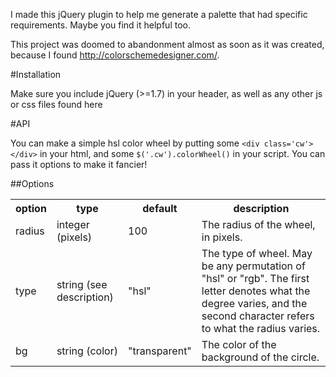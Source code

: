 I made this jQuery plugin to help me generate a palette that had specific requirements. Maybe you find it helpful too.

This project was doomed to abandonment almost as soon as it was created, because I found http://colorschemedesigner.com/.

#Installation

Make sure you include jQuery (>=1.7) in your header, as well as any other js or css files found here

#API

You can make a simple hsl color wheel by putting some `<div class='cw'></div>` in your html, and some `$('.cw').colorWheel()` in your script. You can pass it options to make it fancier!

##Options

<table>
  <tr>
    <th>option</th>
    <th>type</th>
    <th>default</th>
    <th>description</th>
  </tr>
  <tr>
    <td>radius</td>
    <td>integer (pixels)</td>
    <td>100</td>
    <td>The radius of the wheel, in pixels.</td>
  </tr>
  <tr>
    <td>type</td>
    <td>string (see description)</td>
    <td>"hsl"</td>
    <td>The type of wheel. May be any permutation of "hsl" or "rgb". The first letter denotes what the degree varies, and the second character refers to what the radius varies.</td>
  </tr>
  <tr>
    <td>bg</td>
    <td>string (color)</td>
    <td>"transparent"</td>
    <td>The color of the background of the circle.</td>
  </tr>
</table>